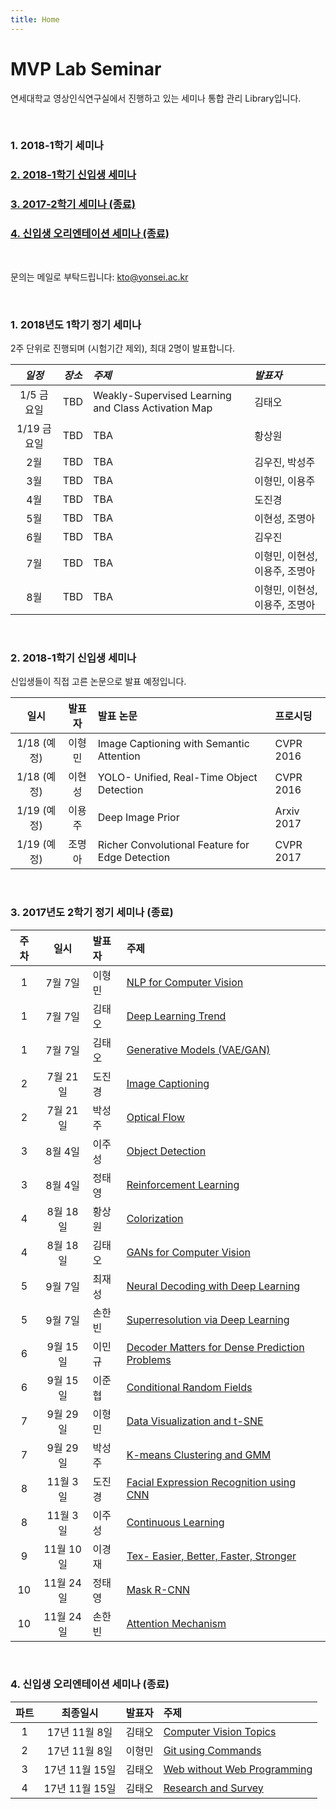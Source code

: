 ```yaml
---
title: Home
---
```


# MVP Lab Seminar

연세대학교 영상인식연구실에서 진행하고 있는 세미나 통합 관리 Library입니다.

<br>

### <a href="#NOW"><a name="BACK">1. 2018-1학기 세미나</a></a>
### <a href="#NEWB">2. 2018-1학기 신입생 세미나</a>
### <a href="#S172">3. 2017-2학기 세미나 (종료)</a>
### <a href="#FORNEW">4. 신입생 오리엔테이션 세미나 (종료)</a>

<br>

문의는 메일로 부탁드립니다: kto@yonsei.ac.kr

<br>

### <a href="#BACK"><a name="NOW">1. 2018년도 1학기 정기 세미나</a></a>

2주 단위로 진행되며 (시험기간 제외), 최대 2명이 발표합니다.

*일정* | *장소* | *주제* | *발표자*
:---: | :---: | :--- | :---
1/5 금요일 | TBD | Weakly-Supervised Learning and Class Activation Map | 김태오
1/19 금요일 | TBD | TBA | 황상원
2월 | TBD | TBA | 김우진, 박성주
3월 | TBD | TBA | 이형민, 이용주
4월 | TBD | TBA | 도진경
5월 | TBD | TBA | 이현성, 조명아
6월 | TBD | TBA | 김우진
7월 | TBD | TBA | 이형민, 이현성, 이용주, 조명아
8월 | TBD | TBA | 이형민, 이현성, 이용주, 조명아

<br>

### <a href="#BACK"><a name="NEWB">2. 2018-1학기 신입생 세미나</a></a>

신입생들이 직접 고른 논문으로 발표 예정입니다.

**일시**  | **발표자** | **발표 논문** | **프로시딩**
:---: | :---: | :--- | :--- |
1/18 (예정) | 이형민 | Image Captioning with Semantic Attention | CVPR 2016
1/18 (예정) | 이현성 | YOLO- Unified, Real-Time Object Detection | CVPR 2016
1/19 (예정) | 이용주 | Deep Image Prior | Arxiv 2017
1/19 (예정) | 조명아 | Richer Convolutional Feature for Edge Detection | CVPR 2017

<br>

### <a href="#BACK"><a name="S172">3. 2017년도 2학기 정기 세미나 (종료)</a></a>

**주차**  | **일시** | **발표자** | **주제**
:---: | :---: | :--- | :--- |
1 | 7월 7일 | 이형민 | [NLP for Computer Vision](post/lhm1)
1 | 7월 7일 | 김태오 | [Deep Learning Trend](post/teo1)
1 | 7월 7일 | 김태오 | [Generative Models (VAE/GAN)](post/teo2)
2 | 7월 21일 | 도진경 | [Image Captioning](post/do1)
2 | 7월 21일 | 박성주 | [Optical Flow](post/park1)
3 | 8월 4일 | 이주성 | [Object Detection](post/ju1)
3 | 8월 4일 | 정태영 | [Reinforcement Learning](post/cty1)
4 | 8월 18일 | 황상원 | [Colorization](post/hwang1)
4 | 8월 18일 | 김태오 | [GANs for Computer Vision](post/teo3)
5 | 9월 7일 | 최재성 | [Neural Decoding with Deep Learning](post/choi1)
5 | 9월 7일 | 손한빈 | [Superresolution via Deep Learning](post/son1)
6 | 9월 15일 | 이민규 | [Decoder Matters for Dense Prediction Problems](post/kyu1)
6 | 9월 15일 | 이준협 | [Conditional Random Fields](post/jun1)
7 | 9월 29일 | 이형민 | [Data Visualization and t-SNE](post/lhm2)
7 | 9월 29일 | 박성주 | [K-means Clustering and GMM](post/park2)
8 | 11월 3일 | 도진경 | [Facial Expression Recognition using CNN](post/do2)
8 | 11월 3일 | 이주성 | [Continuous Learning](post/ju2)
9 | 11월 10일 | 이경재 | [Tex- Easier, Better, Faster, Stronger](post/kj1)
10 | 11월 24일 | 정태영 | [Mask R-CNN](post/cty2)
10 | 11월 24일 | 손한빈 | [Attention Mechanism](post/son2)

<br>

### <a href="#BACK"><a name="FORNEW">4. 신입생 오리엔테이션 세미나 (종료)</a></a>

**파트**  | **최종일시** | **발표자** | **주제**
:---: | :---: | :--- | :--- |
1 | 17년 11월 8일 | 김태오 | [Computer Vision Topics](post/teocvt)
2 | 17년 11월 8일 | 이형민 | [Git using Commands](post/hmgit)
3 | 17년 11월 15일 | 김태오 | [Web without Web Programming](post/teohugo)
4 | 17년 11월 15일 | 김태오 | [Research and Survey](post/teolab)

<br>
<br>
